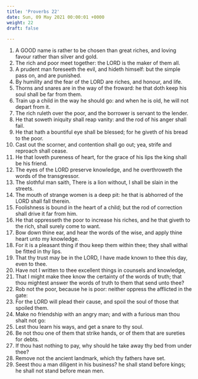 ```yaml
---
title: 'Proverbs 22'
date: Sun, 09 May 2021 00:00:01 +0000
weight: 22
draft: false
  
---
```


1. A GOOD name is rather to be chosen than great riches, and loving favour rather than silver and gold.
2. The rich and poor meet together: the LORD is the maker of them all.
3. A prudent man foreseeth the evil, and hideth himself: but the simple pass on, and are punished.
4. By humility and the fear of the LORD are riches, and honour, and life.
5. Thorns and snares are in the way of the froward: he that doth keep his soul shall be far from them.
6. Train up a child in the way he should go: and when he is old, he will not depart from it.
7. The rich ruleth over the poor, and the borrower is servant to the lender.
8. He that soweth iniquity shall reap vanity: and the rod of his anger shall fail.
9. He that hath a bountiful eye shall be blessed; for he giveth of his bread to the poor.
10. Cast out the scorner, and contention shall go out; yea, strife and reproach shall cease.
11. He that loveth pureness of heart, for the grace of his lips the king shall be his friend.
12. The eyes of the LORD preserve knowledge, and he overthroweth the words of the transgressor.
13. The slothful man saith, There is a lion without, I shall be slain in the streets.
14. The mouth of strange women is a deep pit: he that is abhorred of the LORD shall fall therein.
15. Foolishness is bound in the heart of a child; but the rod of correction shall drive it far from him.
16. He that oppresseth the poor to increase his riches, and he that giveth to the rich, shall surely come to want.
17. Bow down thine ear, and hear the words of the wise, and apply thine heart unto my knowledge.
18. For it is a pleasant thing if thou keep them within thee; they shall withal be fitted in thy lips.
19. That thy trust may be in the LORD, I have made known to thee this day, even to thee.
20. Have not I written to thee excellent things in counsels and knowledge,
21. That I might make thee know the certainty of the words of truth; that thou mightest answer the words of truth to them that send unto thee?
22. Rob not the poor, because he is poor: neither oppress the afflicted in the gate:
23. For the LORD will plead their cause, and spoil the soul of those that spoiled them.
24. Make no friendship with an angry man; and with a furious man thou shalt not go:
25. Lest thou learn his ways, and get a snare to thy soul.
26. Be not thou one of them that strike hands, or of them that are sureties for debts.
27. If thou hast nothing to pay, why should he take away thy bed from under thee?
28. Remove not the ancient landmark, which thy fathers have set.
29. Seest thou a man diligent in his business? he shall stand before kings; he shall not stand before mean men.
